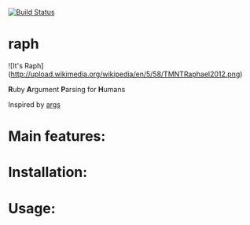 [![Build Status](https://api.travis-ci.org/veelenga/raph.svg?branch=master)](https://travis-ci.org/veelenga/raph)

# raph

![It's Raph]
(http://upload.wikimedia.org/wikipedia/en/5/58/TMNTRaphael2012.png)

**R**uby **A**rgument **P**arsing for **H**umans

Inspired by [args](https://github.com/kennethreitz/args)

Main features:
=============

Installation:
=============

Usage:
=============


